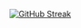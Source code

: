 [![GitHub Streak](https://streak-stats.demolab.com?user=jooapa&theme=dark&border_radius=5&card_width=500)](https://git.io/streak-stats)
